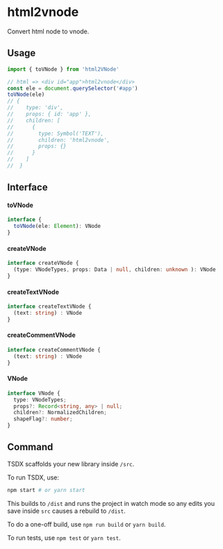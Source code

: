 # html2vnode

Convert html node to vnode.

## Usage

```ts
import { toVNode } from 'html2VNode'

// html => <div id="app">html2vnode</div>
const ele = document.querySelector('#app')
toVNode(ele)
// {
//    type: 'div',
//    props: { id: 'app' },
//    children: [
//      {
//        type: Symbol('TEXT'),
//        children: 'html2vnode',
//        props: {}
//      }
//    ]
//  }
```
## Interface

#### toVNode
```ts
interface {
  toVNode(ele: Element): VNode
}
```

#### createVNode
```ts
interface createVNode {
  (type: VNodeTypes, props: Data | null, children: unknown ): VNode
}
```

#### createTextVNode
```ts
interface createTextVNode {
  (text: string) : VNode
}
```

#### createCommentVNode
```ts
interface createCommentVNode {
  (text: string) : VNode
}
```

#### VNode

```ts
interface VNode {
  type: VNodeTypes;
  props?: Record<string, any> | null;
  children?: NormalizedChildren;
  shapeFlag?: number;
}
```

## Command

TSDX scaffolds your new library inside `/src`.

To run TSDX, use:

```bash
npm start # or yarn start
```

This builds to `/dist` and runs the project in watch mode so any edits you save inside `src` causes a rebuild to `/dist`.

To do a one-off build, use `npm run build` or `yarn build`.

To run tests, use `npm test` or `yarn test`.

